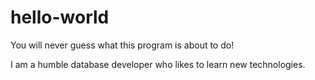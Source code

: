 # hello-world

You will never guess what this program is about to do!

I am a humble database developer who likes to learn new technologies.
